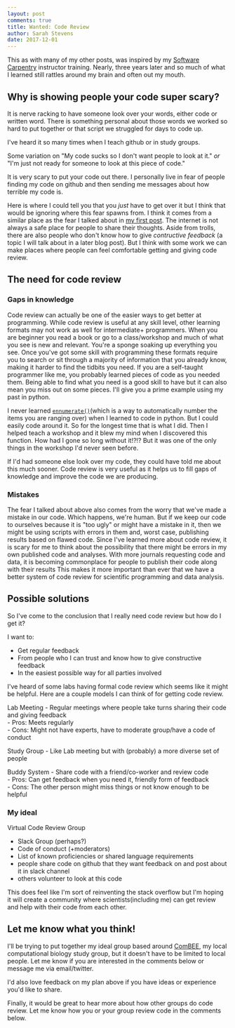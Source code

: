 ```yaml
---
layout: post
comments: true
title: Wanted: Code Review
author: Sarah Stevens
date: 2017-12-01
---
```



This as with many of my other posts, was inspired by my [Software Carpentry][swc] instructor training.
Nearly, three years later and so much of what I learned still rattles around my brain and often out my mouth.

## Why is showing people your code super scary?

It is nerve racking to have someone look over your words, either code or written word.
There is something personal about those words we worked so hard to put together or that script we struggled for days to code up.

I've heard it so many times when I teach github or in study groups.

Some variation on "My code sucks so I don't want people to look at it." 
*or* "I'm just not ready for someone to look at this piece of code."

It is very scary to put your code out there.
I personally live in fear of people finding my code on github and then sending me messages about how terrible my code is.

Here is where I could tell you that you _just_ have to get over it but I think that would be ignoring where this fear spawns from.
I think it comes from a similar place as the fear I talked about in [my first post][firstpost].
The internet is not always a safe place for people to share their thoughts.
Aside from trolls, there are also people who don't know how to give *contructive feedback* (a topic I will talk about in a later blog post).
But I think with some work we can make places where people can feel comfortable getting and giving code review.

## The need for code review

### Gaps in knowledge

Code review can actually be one of the easier ways to get better at programming.
While code review is useful at any skill level, other learning formats may not work as well for intermediate+ programmers.
When you are beginner you read a book or go to a class/workshop and much of what you see is new and relevant.
You're a sponge soaking up everything you see.
Once you've got some skill with programming these formats require you to search or sit through a majority of information that you already know, making it harder to find the tidbits you need.
If you are a self-taught programmer like me, you probably learned pieces of code as you needed them.
Being able to find what you need is a good skill to have but it can also mean you miss out on some pieces.
I'll give you a prime example using my past in python.

I never learned [`ennumerate()`][py-ennumerate](which is a way to automatically number the items you are ranging over) when I learned to code in python.
But I could easily code around it.
So for the longest time that is what I did.
Then I helped teach a workshop and it blew my mind when I discovered this function.
How had I gone so long without it!?!?
But it was one of the only things in the workshop I'd never seen before.

If I'd had someone else look over my code, they could have told me about this much sooner.
Code review is very useful as it helps us to fill gaps of knowledge and improve the code we are producing.

### Mistakes

The fear I talked about above also comes from the worry that we've made a mistake in our code.
Which happens, we're human.
But if we keep our code to ourselves because it is "too ugly" or might have a mistake in it, then we might be using scripts with errors in them and, worst case, publishing results based on flawed code.
Since I've learned more about code review, it is scary for me to think about the possibility that there might be errors in my own published code and analyses.
With more journals requesting code and data, it is becoming commonplace for people to publish their code along with their results
This makes it more important than ever that we have a better system of code review for scientific programming and data analysis.


## Possible solutions

So I've come to the conclusion that I really need code review but how do I get it?

I want to:
- Get regular feedback
- From people who I can trust and know how to give constructive feedback
- In the easiest possible way for all parties involved

I've heard of some labs having formal code review which seems like it might be helpful.
Here are a couple models I can think of for getting code review.

Lab Meeting - Regular meetings where people take turns sharing their code and giving   feedback  
    - Pros: Meets regularly  
    - Cons: Might not have experts, have to moderate group/have a code of conduct

Study Group - Like Lab meeting but with (probably) a more diverse set of people  

Buddy System - Share code with a friend/co-worker and review code  
    - Pros: Can get feedback when you need it, friendly form of feedback  
    - Cons: The other person might miss things or not know enough to be helpful

### My ideal
Virtual Code Review Group
- Slack Group (perhaps?)
- Code of conduct (+moderators)
- List of known proficiencies or shared language requirements
- people share code on github that they want feedback on and post about it in slack channel
- others volunteer to look at this code

This does feel like I'm sort of reinventing the stack overflow but I'm hoping it will create a community where scientists(including me) can get review and help with their code from each other.

## Let me know what you think!

I'll be trying to put together my ideal group based around [ComBEE][combee], my local computational biology study group, but it doesn't have to be limited to local people.
Let me know if you are interested in the comments below or message me via email/twitter.

I'd also love feedback on my plan above if you have ideas or experience you'd like to share.

Finally, it would be great to hear more about how other groups do code review. 
Let me know how you or your group review code in the comments below.



[firstpost]: 2017-10-31-firstpost.md
[swc]: https://software-carpentry.org/
[combee]: https://combee-uw-madison.github.io/
[py-ennumerate]: http://book.pythontips.com/en/latest/enumerate.html


